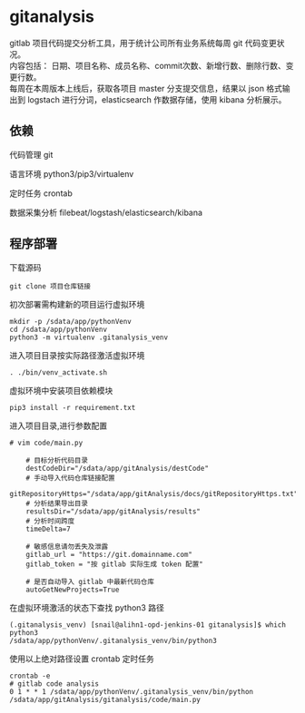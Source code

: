 # gitanalysis
gitlab 项目代码提交分析工具，用于统计公司所有业务系统每周 git 代码变更状况。</br>
内容包括： 日期、项目名称、成员名称、commit次数、新增行数、删除行数、变更行数。</br>
每周在本周版本上线后，获取各项目 master 分支提交信息，结果以 json 格式输出到 logstach 进行分词，elasticsearch 作数据存储，使用 kibana 分析展示。</br>

## 依赖
代码管理 git</br>

语言环境 python3/pip3/virtualenv</br>

定时任务 crontab</br>

数据采集分析 filebeat/logstash/elasticsearch/kibana</br>

## 程序部署
下载源码
```
git clone 项目仓库链接
```
初次部署需构建新的项目运行虚拟环境
```
mkdir -p /sdata/app/pythonVenv
cd /sdata/app/pythonVenv
python3 -m virtualenv .gitanalysis_venv
```
进入项目目录按实际路径激活虚拟环境
```
. ./bin/venv_activate.sh
```
虚拟环境中安装项目依赖模块
```
pip3 install -r requirement.txt
```
进入项目目录,进行参数配置
```
# vim code/main.py

    # 目标分析代码目录
    destCodeDir="/sdata/app/gitAnalysis/destCode"
    # 手动导入代码仓库链接配置
    gitRepositoryHttps="/sdata/app/gitAnalysis/docs/gitRepositoryHttps.txt"
    # 分析结果导出目录
    resultsDir="/sdata/app/gitAnalysis/results"
    # 分析时间跨度
    timeDelta=7

    # 敏感信息请勿丢失及泄露
    gitlab_url = "https://git.domainname.com"
    gitlab_token = "按 gitlab 实际生成 token 配置"

    # 是否自动导入 gitlab 中最新代码仓库
    autoGetNewProjects=True

```
在虚拟环境激活的状态下查找 python3 路径
```
(.gitanalysis_venv) [snail@alihn1-opd-jenkins-01 gitanalysis]$ which python3
/sdata/app/pythonVenv/.gitanalysis_venv/bin/python3
```
使用以上绝对路径设置 crontab 定时任务
```
crontab -e
# gitlab code analysis
0 1 * * 1 /sdata/app/pythonVenv/.gitanalysis_venv/bin/python /sdata/app/gitAnalysis/gitanalysis/code/main.py
```

